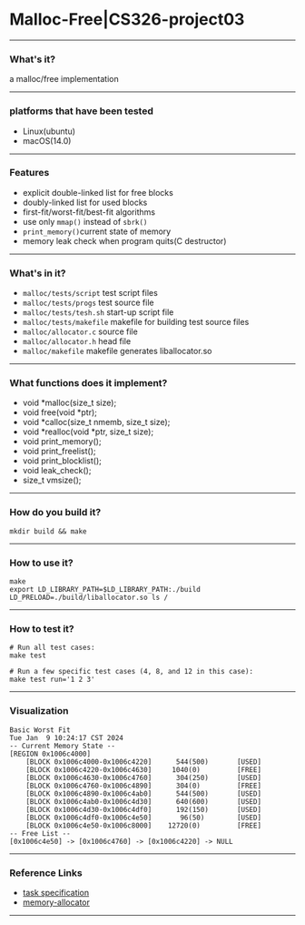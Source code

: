 # Malloc-Free|CS326-project03
------------------
### What's it?
a malloc/free implementation

------------------
### platforms that have been tested
* Linux(ubuntu)
* macOS(14.0)

------------------
### Features
* explicit double-linked list for free blocks
* doubly-linked list for used blocks
* first-fit/worst-fit/best-fit algorithms
* use only `mmap()` instead of `sbrk()`
* `print_memory()`current state of memory 
* memory leak check when program quits(C destructor)

------------------
### What's in it?
* `malloc/tests/script`  test script files
* `malloc/tests/progs` test source file
* `malloc/tests/tesh.sh` start-up script file
* `malloc/tests/makefile` makefile for building test source files
* `malloc/allocator.c` source file
* `malloc/allocator.h` head file
* `malloc/makefile` makefile generates liballocator.so

------------------
### What functions does it implement?
* void *malloc(size_t size);
* void free(void *ptr);
* void *calloc(size_t nmemb, size_t size);
* void *realloc(void *ptr, size_t size);
* void print_memory();
* void print_freelist();
* void print_blocklist();
* void leak_check();
* size_t vmsize();

------------------
### How do you build it?
`mkdir build && make`

------------------
### How to use it?
```shell
make
export LD_LIBRARY_PATH=$LD_LIBRARY_PATH:./build
LD_PRELOAD=./build/liballocator.so ls /
```
------------------
### How to test it?
```shell
# Run all test cases:
make test

# Run a few specific test cases (4, 8, and 12 in this case):
make test run='1 2 3'
```

-----------------
### Visualization
```
Basic Worst Fit
Tue Jan  9 10:24:17 CST 2024
-- Current Memory State --
[REGION 0x1006c4000]
	[BLOCK 0x1006c4000-0x1006c4220]	     544(500)   	[USED]
	[BLOCK 0x1006c4220-0x1006c4630]	    1040(0)     	[FREE]
	[BLOCK 0x1006c4630-0x1006c4760]	     304(250)   	[USED]
	[BLOCK 0x1006c4760-0x1006c4890]	     304(0)     	[FREE]
	[BLOCK 0x1006c4890-0x1006c4ab0]	     544(500)   	[USED]
	[BLOCK 0x1006c4ab0-0x1006c4d30]	     640(600)   	[USED]
	[BLOCK 0x1006c4d30-0x1006c4df0]	     192(150)   	[USED]
	[BLOCK 0x1006c4df0-0x1006c4e50]	      96(50)    	[USED]
	[BLOCK 0x1006c4e50-0x1006c8000]	   12720(0)     	[FREE]
-- Free List --
[0x1006c4e50] -> [0x1006c4760] -> [0x1006c4220] -> NULL
```
------------------
### Reference Links
* [task specification](https://www.cs.usfca.edu/~mmalensek/cs326/assignments/project-3.html)
* [memory-allocator](https://github.com/rtmacaibay/memory-allocator/tree/master)
------------------


